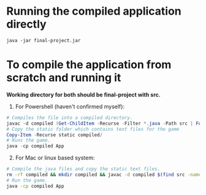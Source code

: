 # Running the compiled application directly
`java -jar final-project.jar`

# To compile the application from scratch and running it

**Working directory for both should be final-project with src.**

1. For Powershell (haven't confirmed myself):
``` powershell
# Compiles the file into a compiled directory.
javac -d compiled (Get-ChildItem -Recurse -Filter *.java -Path src | ForEach-Object { $_.FullName })
# Copy the static folder which contains text files for the game
Copy-Item -Recurse static compiled/
# Runs the game.
java -cp compiled App
```
2. For Mac or linux based system:
```bash
# Compile the java files and copy the static text files.
rm -rf compiled && mkdir compiled && javac -d compiled $(find src -name "*.java") && cp -r static compiled/
# Run the game.
java -cp compiled App
```


